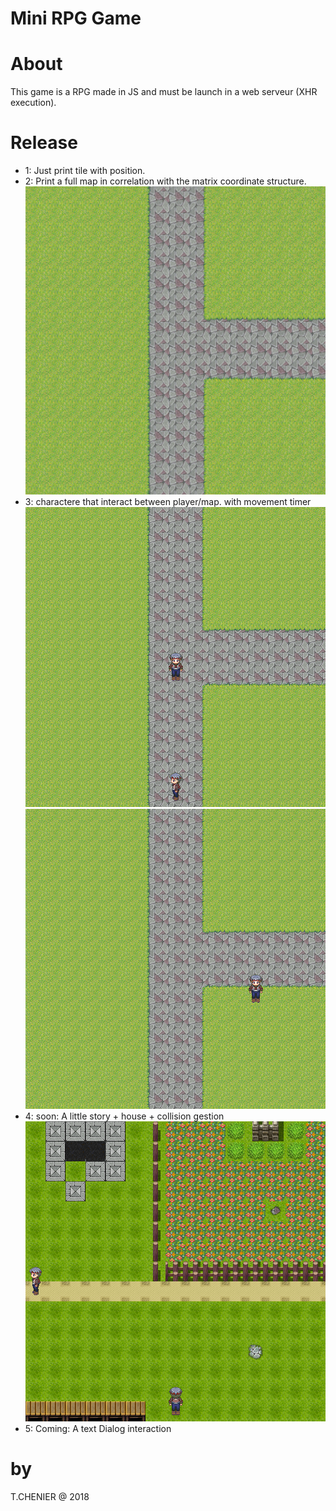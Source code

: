 # Mini RPG Game

# About
This game is a RPG made in JS and must be launch in a web serveur (XHR execution).

# Release
- 1: Just print tile with position.
- 2: Print a full map in correlation with the matrix coordinate structure.<br>
![alt text](https://github.com/cerb3re/miniRPG_JS/blob/master/demo/firstMapLook.png)<br/>
- 3: charactere that interact between player/map. with movement timer<br>
![alt text](https://github.com/cerb3re/miniRPG_JS/blob/master/demo/firstChar.png)<br/>
![alt text](https://github.com/cerb3re/miniRPG_JS/blob/master/demo/firstMovement.png)<br/>
- 4: soon: A little story + house + collision gestion
![alt text](https://github.com/cerb3re/miniRPG_JS/blob/master/demo/firstMapSecondLook.png)<br/>
- 5: Coming: A text Dialog interaction


# by
T.CHENIER @ 2018